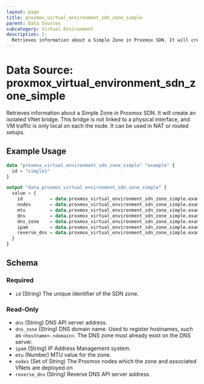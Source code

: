 ```yaml
---
layout: page
title: proxmox_virtual_environment_sdn_zone_simple
parent: Data Sources
subcategory: Virtual Environment
description: |-
  Retrieves information about a Simple Zone in Proxmox SDN. It will create an isolated VNet bridge. This bridge is not linked to a physical interface, and VM traffic is only local on each the node. It can be used in NAT or routed setups.
---
```


# Data Source: proxmox_virtual_environment_sdn_zone_simple

Retrieves information about a Simple Zone in Proxmox SDN. It will create an isolated VNet bridge. This bridge is not linked to a physical interface, and VM traffic is only local on each the node. It can be used in NAT or routed setups.

## Example Usage

```terraform
data "proxmox_virtual_environment_sdn_zone_simple" "example" {
  id = "simple1"
}

output "data_proxmox_virtual_environment_sdn_zone_simple" {
  value = {
    id          = data.proxmox_virtual_environment_sdn_zone_simple.example.id
    nodes       = data.proxmox_virtual_environment_sdn_zone_simple.example.nodes
    mtu         = data.proxmox_virtual_environment_sdn_zone_simple.example.mtu
    dns         = data.proxmox_virtual_environment_sdn_zone_simple.example.dns
    dns_zone    = data.proxmox_virtual_environment_sdn_zone_simple.example.dns_zone
    ipam        = data.proxmox_virtual_environment_sdn_zone_simple.example.ipam
    reverse_dns = data.proxmox_virtual_environment_sdn_zone_simple.example.reverse_dns
  }
}
```

<!-- schema generated by tfplugindocs -->
## Schema

### Required

- `id` (String) The unique identifier of the SDN zone.

### Read-Only

- `dns` (String) DNS API server address.
- `dns_zone` (String) DNS domain name. Used to register hostnames, such as `<hostname>.<domain>`. The DNS zone must already exist on the DNS server.
- `ipam` (String) IP Address Management system.
- `mtu` (Number) MTU value for the zone.
- `nodes` (Set of String) The Proxmox nodes which the zone and associated VNets are deployed on
- `reverse_dns` (String) Reverse DNS API server address.
